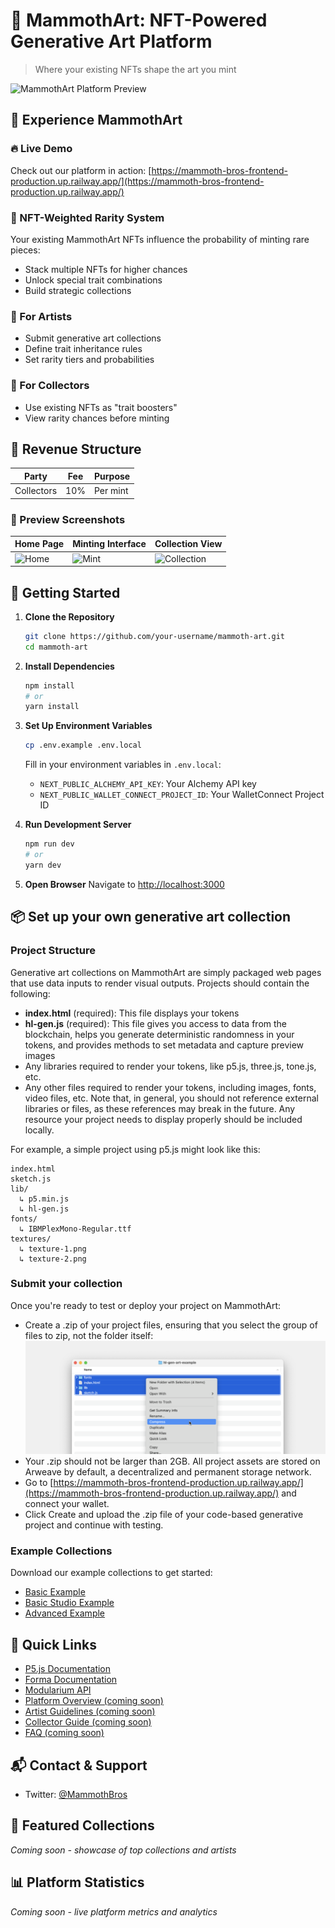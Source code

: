 # 🦣 MammothArt: NFT-Powered Generative Art Platform

> Where your existing NFTs shape the art you mint

![MammothArt Platform Preview](path/to/preview.gif)

## 🌟 Experience MammothArt

### 🔥 Live Demo
Check out our platform in action: [https://mammoth-bros-frontend-production.up.railway.app/](https://mammoth-bros-frontend-production.up.railway.app/)

### 🧬 NFT-Weighted Rarity System
Your existing MammothArt NFTs influence the probability of minting rare pieces:
- Stack multiple NFTs for higher chances
- Unlock special trait combinations
- Build strategic collections

### 🎨 For Artists
- Submit generative art collections
- Define trait inheritance rules
- Set rarity tiers and probabilities

### 👾 For Collectors
- Use existing NFTs as "trait boosters"
- View rarity chances before minting

## 💎 Revenue Structure
| Party | Fee | Purpose |
|-------|-----|---------|
| Collectors | 10% | Per mint |

### 📸 Preview Screenshots
| Home Page | Minting Interface | Collection View |
|-----------|------------------|-----------------|
| ![Home](path/to/home.png) | ![Mint](path/to/mint.png) | ![Collection](path/to/collection.png) |


## 🚀 Getting Started

1. **Clone the Repository**
   ```bash
   git clone https://github.com/your-username/mammoth-art.git
   cd mammoth-art
   ```

2. **Install Dependencies**
   ```bash
   npm install
   # or
   yarn install
   ```

3. **Set Up Environment Variables**
   ```bash
   cp .env.example .env.local
   ```
   Fill in your environment variables in `.env.local`:
   - `NEXT_PUBLIC_ALCHEMY_API_KEY`: Your Alchemy API key
   - `NEXT_PUBLIC_WALLET_CONNECT_PROJECT_ID`: Your WalletConnect Project ID

4. **Run Development Server**
   ```bash
   npm run dev
   # or
   yarn dev
   ```

5. **Open Browser**
   Navigate to [http://localhost:3000](http://localhost:3000)

## 📦 Set up your own generative art collection

### Project Structure
Generative art collections on MammothArt are simply packaged web pages that use data inputs to render visual outputs. Projects should contain the following:

- **index.html** (required): This file displays your tokens
- **hl-gen.js** (required): This file gives you access to data from the blockchain, helps you generate deterministic randomness in your tokens, and provides methods to set metadata and capture preview images
- Any libraries required to render your tokens, like p5.js, three.js, tone.js, etc.
- Any other files required to render your tokens, including images, fonts, video files, etc.
Note that, in general, you should not reference external libraries or files, as these references may break in the future. Any resource your project needs to display properly should be included locally.

For example, a simple project using p5.js might look like this:
```
index.html
sketch.js
lib/
  ↳ p5.min.js
  ↳ hl-gen.js
fonts/
  ↳ IBMPlexMono-Regular.ttf
textures/
  ↳ texture-1.png
  ↳ texture-2.png
```

### Submit your collection
Once you're ready to test or deploy your project on MammothArt:

- Create a .zip of your project files, ensuring that you select the group of files to zip, not the folder itself:
![MammothArt Platform Preview](public/zip.png)
- Your .zip should not be larger than 2GB. All project assets are stored on Arweave by default, a decentralized and permanent storage network.
- Go to [https://mammoth-bros-frontend-production.up.railway.app/](https://mammoth-bros-frontend-production.up.railway.app/) and connect your wallet.
- Click Create and upload the .zip file of your code-based generative project and continue with testing.

### Example Collections
Download our example collections to get started:
- [Basic Example](/zip/BASIC-P5-EXAMPLE-UPLOAD-ME.zip)
- [Basic Studio Example](/zip/basic-p5-studio-example.zip)
- [Advanced Example](/zip/ADVANCED-P5-EXAMPLE-UPLOAD-ME.zip)

## 🔗 Quick Links
- [P5.js Documentation](https://p5js.org/reference/)
- [Forma Documentation](https://docs.forma.art/)
- [Modularium API](https://modularium-api.sketchpad-1.forma.art/)
- [Platform Overview (coming soon)]()
- [Artist Guidelines (coming soon)]()
- [Collector Guide (coming soon)]()
- [FAQ (coming soon)]()

## 📬 Contact & Support

- Twitter: [@MammothBros](https://twitter.com/MammothBros)


## 🎨 Featured Collections
*Coming soon - showcase of top collections and artists*

## 📊 Platform Statistics
*Coming soon - live platform metrics and analytics*
